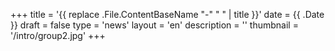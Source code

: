 +++
title = '{{ replace .File.ContentBaseName "-" " " | title }}'
date = {{ .Date }}
draft = false
type = 'news'
layout = 'en'
description = ''
thumbnail = '/intro/group2.jpg'
+++
